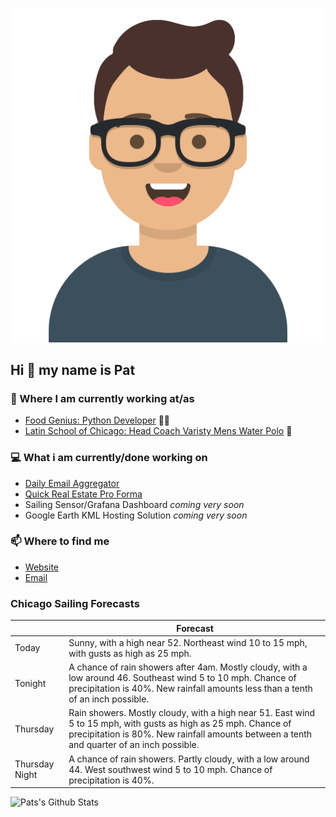 [![Social banner for p-j-falconer](https://raw.githubusercontent.com/P-J-FALCONER/P-J-FALCONER/master/assets/avataaars.svg)](https://patfalconer.com/)
## Hi :wave: my name is Pat

### 💼 Where I am currently working at/as
- [Food Genius: Python Developer](https://getfoodgenius.com/) 🍔🐍
- [Latin School of Chicago: Head Coach Varisty Mens Water Polo](https://www.latinschool.org/) 🤽


### 💻 What i am currently/done working on
 - [Daily Email Aggregator](https://github.com/P-J-FALCONER/dott_daily_mail)
 - [Quick Real Estate Pro Forma](https://github.com/P-J-FALCONER/henry)
 - Sailing Sensor/Grafana Dashboard *coming very soon*
 - Google Earth KML Hosting Solution *coming very soon*

### 📫 Where to find me
 - [Website](https://patfalconer.com/)
 - [Email](mailto:patrick.j.falconer@gmail.com)


### Chicago Sailing Forecasts
|   | Forecast  |
|---|---|
| Today | Sunny, with a high near 52. Northeast wind 10 to 15 mph, with gusts as high as 25 mph. |
| Tonight | A chance of rain showers after 4am. Mostly cloudy, with a low around 46. Southeast wind 5 to 10 mph. Chance of precipitation is 40%. New rainfall amounts less than a tenth of an inch possible. |
| Thursday | Rain showers. Mostly cloudy, with a high near 51. East wind 5 to 15 mph, with gusts as high as 25 mph. Chance of precipitation is 80%. New rainfall amounts between a tenth and quarter of an inch possible. |
| Thursday Night | A chance of rain showers. Partly cloudy, with a low around 44. West southwest wind 5 to 10 mph. Chance of precipitation is 40%. |

![Pats's Github Stats](https://github-readme-stats.vercel.app/api?username=p-j-falconer&show_icons=true&theme=radical)

